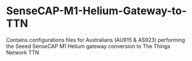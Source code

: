 # SenseCAP-M1-Helium-Gateway-to-TTN
Contains configurations files for Australians (AU915 &amp; AS923) performing the Seeed SenseCAP M1 Helium gateway conversion to The Things Network TTN 
